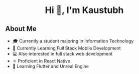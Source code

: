 <h1 align="center">Hi 👋, I'm Kaustubh</h1>

## About Me
- 🎓 Currently a student majoring in Information Technology
- 📱 Currently Learning Full Stack Mobile Development
- 💻 Also interested in full stack web development
- ⚛️ Proficient in React Native
- 🚀 Learning Flutter and Unreal Engine
